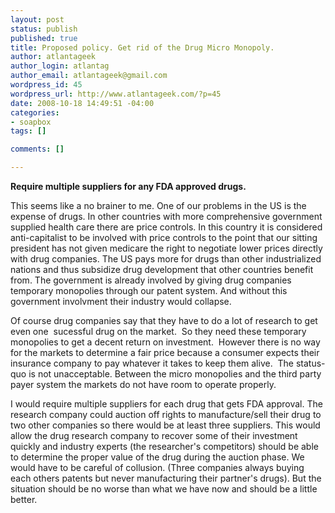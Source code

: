 ```yaml
--- 
layout: post
status: publish
published: true
title: Proposed policy. Get rid of the Drug Micro Monopoly.
author: atlantageek
author_login: atlantag
author_email: atlantageek@gmail.com
wordpress_id: 45
wordpress_url: http://www.atlantageek.com/?p=45
date: 2008-10-18 14:49:51 -04:00
categories: 
- soapbox
tags: []

comments: []

---
```

<strong>Require multiple suppliers for any FDA approved drugs.</strong>

This seems like a no brainer to me. One of our problems in the US is the expense of drugs. In other countries with more comprehensive government supplied health care there are price controls. In this country it is considered anti-capitalist to be involved with price controls to the point that our sitting president has not given medicare the right to negotiate lower prices directly with drug companies. The US pays more for drugs than other industrialized nations and thus subsidize drug development that other countries benefit from. The government is already involved by giving drug companies temporary monopolies through our patent system. And without this government involvment their industry would collapse.

Of course drug companies say that they have to do a lot of research to get even one&nbsp; sucessful drug on the market.&nbsp; So they need these temporary monopolies to get a decent return on investment.&nbsp; However there is no way for the markets to determine a fair price because a consumer expects their insurance company to pay whatever it takes to keep them alive.&nbsp; The status-quo is not unacceptable. Between the micro monopolies and the third party payer system the markets do not have room to operate properly.

I would require multiple suppliers for each drug that gets FDA approval. The research company could auction off rights to manufacture/sell their drug to two other companies so there would be at least three suppliers. This would allow the drug research company to recover some of their investment quickly and industry experts (the researcher's competitors) should be able to determine the proper value of the drug during the auction phase. We would have to be careful of collusion. (Three companies always buying each others patents but never manufacturing their partner's drugs). But the situation should be no worse than what we have now and should be a little better.
